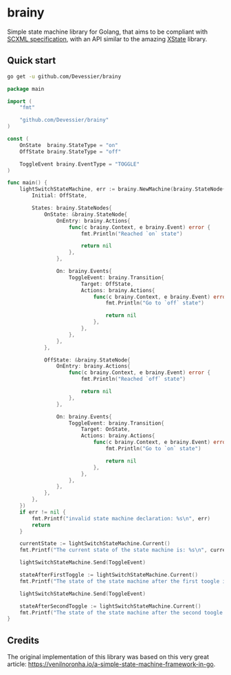 # brainy

Simple state machine library for Golang, that aims to be compliant with [SCXML specification](https://www.w3.org/TR/scxml/), with an API similar to the amazing [XState](https://github.com/davidkpiano/xstate) library.

## Quick start

```bash
go get -u github.com/Devessier/brainy
```

<!--SNIPSTART on-off-example-->
```go
package main

import (
	"fmt"

	"github.com/Devessier/brainy"
)

const (
	OnState  brainy.StateType = "on"
	OffState brainy.StateType = "off"

	ToggleEvent brainy.EventType = "TOGGLE"
)

func main() {
	lightSwitchStateMachine, err := brainy.NewMachine(brainy.StateNode{
		Initial: OffState,

		States: brainy.StateNodes{
			OnState: &brainy.StateNode{
				OnEntry: brainy.Actions{
					func(c brainy.Context, e brainy.Event) error {
						fmt.Println("Reached `on` state")

						return nil
					},
				},

				On: brainy.Events{
					ToggleEvent: brainy.Transition{
						Target: OffState,
						Actions: brainy.Actions{
							func(c brainy.Context, e brainy.Event) error {
								fmt.Println("Go to `off` state")

								return nil
							},
						},
					},
				},
			},

			OffState: &brainy.StateNode{
				OnEntry: brainy.Actions{
					func(c brainy.Context, e brainy.Event) error {
						fmt.Println("Reached `off` state")

						return nil
					},
				},

				On: brainy.Events{
					ToggleEvent: brainy.Transition{
						Target: OnState,
						Actions: brainy.Actions{
							func(c brainy.Context, e brainy.Event) error {
								fmt.Println("Go to `on` state")

								return nil
							},
						},
					},
				},
			},
		},
	})
	if err != nil {
		fmt.Printf("invalid state machine declaration: %s\n", err)
		return
	}

	currentState := lightSwitchStateMachine.Current()
	fmt.Printf("The current state of the state machine is: %s\n", currentState.Value()) // (machine).off

	lightSwitchStateMachine.Send(ToggleEvent)

	stateAfterFirstToggle := lightSwitchStateMachine.Current()
	fmt.Printf("The state of the state machine after the first toogle is: %s\n", stateAfterFirstToggle.Value()) // (machine).on

	lightSwitchStateMachine.Send(ToggleEvent)

	stateAfterSecondToggle := lightSwitchStateMachine.Current()
	fmt.Printf("The state of the state machine after the second toogle is: %s\n", stateAfterSecondToggle.Value()) // (machine).off
}

```
<!--SNIPEND-->

## Credits

The original implementation of this library was based on this very great article: https://venilnoronha.io/a-simple-state-machine-framework-in-go.

